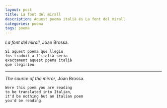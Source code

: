 ```yaml
---
layout: post
title: La font del mirall
description: Aquest poema italià és La font del mirall
categories: poema
tags: poema
---
```


*La font del mirall*, Joan Brossa.

```
Si aquest poema que llegiu
fos traduït a l’italià seria
exactament aquest poema italià
que llegiríeu
```

*****

*The source of the mirror*, Joan Brossa.

```
Were this poem you are reading
to be translated into Italian,
it'd be nothing but an Italian poem
you'd be reading.
```
